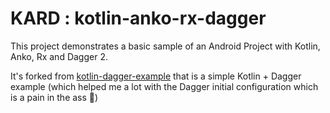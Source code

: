 KARD : kotlin-anko-rx-dagger
=====================

This project demonstrates a basic sample of an Android Project with Kotlin, Anko, Rx and Dagger 2.

It's forked from [kotlin-dagger-example](https://github.com/damianpetla/kotlin-dagger-example) that is a simple Kotlin + Dagger example (which helped me a lot with the Dagger initial configuration which is a pain in the ass :man:)
